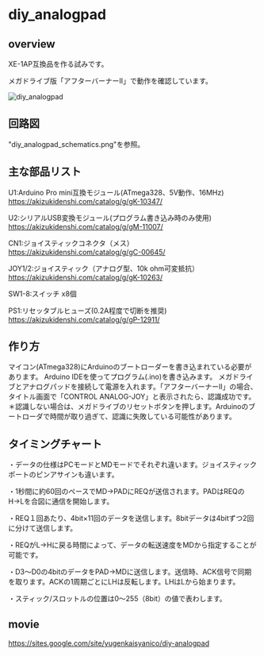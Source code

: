 # diy_analogpad

## overview

XE-1AP互換品を作る試みです。

メガドライブ版「アフターバーナーII」で動作を確認しています。

![diy_analogpad](https://user-images.githubusercontent.com/5597377/174466063-c6dd810d-6be7-47ac-a3cb-714a4f06b8cd.jpg)

## 回路図

"diy_analogpad_schematics.png"を参照。

## 主な部品リスト

U1:Arduino Pro mini互換モジュール(ATmega328、5V動作、16MHz)
https://akizukidenshi.com/catalog/g/gK-10347/

U2:シリアルUSB変換モジュール(プログラム書き込み時のみ使用)
https://akizukidenshi.com/catalog/g/gM-11007/

CN1:ジョイスティックコネクタ（メス）
https://akizukidenshi.com/catalog/g/gC-00645/

JOY1/2:ジョイスティック（アナログ型、10k ohm可変抵抗）
https://akizukidenshi.com/catalog/g/gK-10263/

SW1-8:スイッチ x8個

PS1:リセッタブルヒューズ(0.2A程度で切断を推奨)
https://akizukidenshi.com/catalog/g/gP-12911/

## 作り方

マイコン(ATmega328)にArduinoのブートローダーを書き込まれている必要があります。
Arduino IDEを使ってプログラム(.ino)を書き込みます。
メガドライブとアナログパッドを接続して電源を入れます。「アフターバーナーII」の場合、タイトル画面で「CONTROL ANALOG-JOY」と表示されたら、認識成功です。
＊認識しない場合は、メガドライブのリセットボタンを押します。Arduinoのブートローダで時間が取り過ぎて、認識に失敗している可能性があります。

## タイミングチャート

・データの仕様はPCモードとMDモードでそれぞれ違います。ジョイスティックポートのピンアサインも違います。

・1秒間に約60回のペースでMD→PADにREQが送信されます。PADはREQのH→Lを合図に通信を開始します。

・REQ１回あたり、4bit×11回のデータを送信します。8bitデータは4bitずつ2回に分けて送信します。

・REQがL→Hに戻る時間によって、データの転送速度をMDから指定することが可能です。

・D3～D0の4bitのデータをPAD→MDに送信します。送信時、ACK信号で同期を取ります。ACKの1周期ごとにLHは反転します。LHはLから始まります。

・スティック/スロットルの位置は0～255（8bit）の値で表わします。


## movie
https://sites.google.com/site/yugenkaisyanico/diy-analogpad
